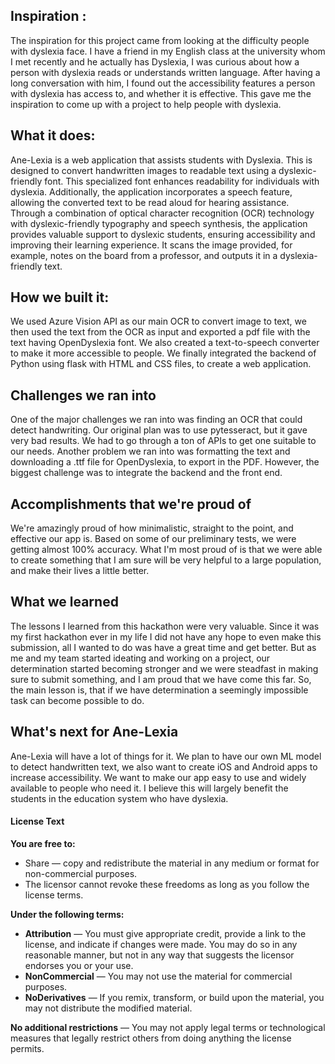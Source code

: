## Inspiration :
The inspiration for this project came from looking at the difficulty people with dyslexia face. I have a friend in my English class at the university whom I met recently and he actually has Dyslexia, I was curious about how a person with dyslexia reads or understands written language. After having a long conversation with him, I found out the accessibility features a person with dyslexia has access to, and whether it is effective. This gave me the inspiration to come up with a project to help people with dyslexia.

## What it does:
Ane-Lexia is a web application that assists students with Dyslexia. This is designed to convert handwritten images to readable text using a dyslexic-friendly font. This specialized font enhances readability for individuals with dyslexia. Additionally, the application incorporates a speech feature, allowing the converted text to be read aloud for hearing assistance. Through a combination of optical character recognition (OCR) technology with dyslexic-friendly typography and speech synthesis, the application provides valuable support to dyslexic students, ensuring accessibility and improving their learning experience. It scans the image provided, for example, notes on the board from a professor, and outputs it in a dyslexia-friendly text.

## How we built it:
We used Azure Vision API as our main OCR to convert image to text, we then used the text from the OCR as input and exported a pdf file with the text having OpenDyslexia font. We also created a text-to-speech converter to make it more accessible to people. We finally integrated the backend of Python using flask with HTML and CSS files, to create a web application.

## Challenges we ran into
One of the major challenges we ran into was finding an OCR that could detect handwriting. Our original plan was to use pytesseract, but it gave very bad results. We had to go through a ton of APIs to get one suitable to our needs. Another problem we ran into was formatting the text and downloading a .ttf file for OpenDyslexia, to export in the PDF. However, the biggest challenge was to integrate the backend and the front end.

## Accomplishments that we're proud of
We're amazingly proud of how minimalistic, straight to the point, and effective our app is. Based on some of our preliminary tests, we were getting almost 100% accuracy. What I'm most proud of is that we were able to create something that I am sure will be very helpful to a large population, and make their lives a little better.

## What we learned
The lessons I learned from this hackathon were very valuable. Since it was my first hackathon ever in my life I did not have any hope to even make this submission, all I wanted to do was have a great time and get better. But as me and my team started ideating and working on a project, our determination started becoming stronger and we were steadfast in making sure to submit something, and I am proud that we have come this far. So, the main lesson is, that if we have determination a seemingly impossible task can become possible to do.

## What's next for Ane-Lexia
Ane-Lexia will have a lot of things for it. We plan to have our own ML model to detect handwritten text, we also want to create iOS and Android apps to increase accessibility. We want to make our app easy to use and widely available to people who need it. I believe this will largely benefit the students in the education system who have dyslexia.


#### License Text

**You are free to:**

- Share — copy and redistribute the material in any medium or format for non-commercial purposes.
- The licensor cannot revoke these freedoms as long as you follow the license terms.

**Under the following terms:**

- **Attribution** — You must give appropriate credit, provide a link to the license, and indicate if changes were made. You may do so in any reasonable manner, but not in any way that suggests the licensor endorses you or your use.
- **NonCommercial** — You may not use the material for commercial purposes.
- **NoDerivatives** — If you remix, transform, or build upon the material, you may not distribute the modified material.

**No additional restrictions** — You may not apply legal terms or technological measures that legally restrict others from doing anything the license permits.


